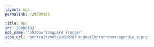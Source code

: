 ```yaml
---
layout: npc
permalink: /29000183

title: Npc
id: '29000183'
npc_name: 'Shadow Vanguard Trooper'
icon_url: 'portrait/mob/21000287_m_devilhornironmacepurple_p.png'
---
```

